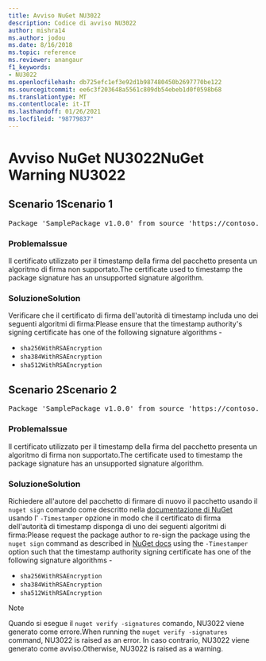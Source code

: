 ```yaml
---
title: Avviso NuGet NU3022
description: Codice di avviso NU3022
author: mishra14
ms.author: jodou
ms.date: 8/16/2018
ms.topic: reference
ms.reviewer: anangaur
f1_keywords:
- NU3022
ms.openlocfilehash: db725efc1ef3e92d1b987480450b2697770be122
ms.sourcegitcommit: ee6c3f203648a5561c809db54ebeb1d0f0598b68
ms.translationtype: MT
ms.contentlocale: it-IT
ms.lasthandoff: 01/26/2021
ms.locfileid: "98779837"
---
```

# <a name="nuget-warning-nu3022"></a><span data-ttu-id="34f90-103">Avviso NuGet NU3022</span><span class="sxs-lookup"><span data-stu-id="34f90-103">NuGet Warning NU3022</span></span>

## <a name="scenario-1"></a><span data-ttu-id="34f90-104">Scenario 1</span><span class="sxs-lookup"><span data-stu-id="34f90-104">Scenario 1</span></span>

<pre>Package 'SamplePackage v1.0.0' from source 'https://contoso.com/index.json': The primary signature's timestamp certificate has an unsupported signature algorithm.</pre>

### <a name="issue"></a><span data-ttu-id="34f90-105">Problema</span><span class="sxs-lookup"><span data-stu-id="34f90-105">Issue</span></span>

<span data-ttu-id="34f90-106">Il certificato utilizzato per il timestamp della firma del pacchetto presenta un algoritmo di firma non supportato.</span><span class="sxs-lookup"><span data-stu-id="34f90-106">The certificate used to timestamp the package signature has an unsupported signature algorithm.</span></span>


### <a name="solution"></a><span data-ttu-id="34f90-107">Soluzione</span><span class="sxs-lookup"><span data-stu-id="34f90-107">Solution</span></span>

<span data-ttu-id="34f90-108">Verificare che il certificato di firma dell'autorità di timestamp includa uno dei seguenti algoritmi di firma:</span><span class="sxs-lookup"><span data-stu-id="34f90-108">Please ensure that the timestamp authority's signing certificate has one of the following signature algorithms -</span></span> 
* `sha256WithRSAEncryption`
* `sha384WithRSAEncryption`
* `sha512WithRSAEncryption`



## <a name="scenario-2"></a><span data-ttu-id="34f90-109">Scenario 2</span><span class="sxs-lookup"><span data-stu-id="34f90-109">Scenario 2</span></span>

<pre>Package 'SamplePackage v1.0.0' from source 'https://contoso.com/index.json': The timestamp certificate has an unsupported signature algorithm (SHA1). The following algorithms are supported: SHA256RSA, SHA384RSA, SHA512RSA.</pre>

### <a name="issue"></a><span data-ttu-id="34f90-110">Problema</span><span class="sxs-lookup"><span data-stu-id="34f90-110">Issue</span></span>

<span data-ttu-id="34f90-111">Il certificato utilizzato per il timestamp della firma del pacchetto presenta un algoritmo di firma non supportato.</span><span class="sxs-lookup"><span data-stu-id="34f90-111">The certificate used to timestamp the package signature has an unsupported signature algorithm.</span></span>


### <a name="solution"></a><span data-ttu-id="34f90-112">Soluzione</span><span class="sxs-lookup"><span data-stu-id="34f90-112">Solution</span></span>

<span data-ttu-id="34f90-113">Richiedere all'autore del pacchetto di firmare di nuovo il pacchetto usando il `nuget sign` comando come descritto nella [documentazione di NuGet](../../create-packages/sign-a-package.md) usando l' `-Timestamper` opzione in modo che il certificato di firma dell'autorità di timestamp disponga di uno dei seguenti algoritmi di firma:</span><span class="sxs-lookup"><span data-stu-id="34f90-113">Please request the package author to re-sign the package using the `nuget sign` command as described in [NuGet docs](../../create-packages/sign-a-package.md) using the `-Timestamper` option such that the timestamp authority signing certificate has one of the following signature algorithms -</span></span>
* `sha256WithRSAEncryption`
* `sha384WithRSAEncryption`
* `sha512WithRSAEncryption`


> [!Note]
> <span data-ttu-id="34f90-114">Quando si esegue il `nuget verify -signatures` comando, NU3022 viene generato come errore.</span><span class="sxs-lookup"><span data-stu-id="34f90-114">When running the `nuget verify -signatures` command, NU3022 is raised as an error.</span></span> <span data-ttu-id="34f90-115">In caso contrario, NU3022 viene generato come avviso.</span><span class="sxs-lookup"><span data-stu-id="34f90-115">Otherwise, NU3022 is raised as a warning.</span></span>
